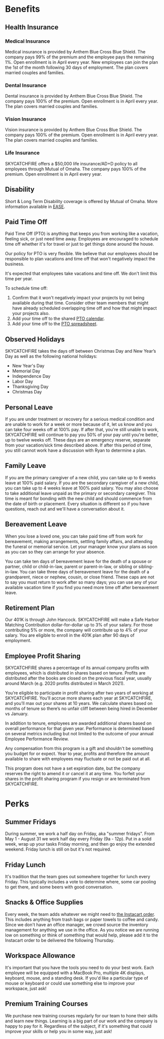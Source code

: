 # Benefits

## Health Insurance

### Medical Insurance

Medical insurance is provided by Anthem Blue Cross Blue Shield. The company pays 99% of the premium and the employee pays the remaining 1%. Open enrollment is in April every year. New employees can join the plan the 1st of the month following 30 days of employment. The plan covers married couples and families.

### Dental Insurance

Dental insurance is provided by Anthem Blue Cross Blue Shield. The company pays 100% of the premium. Open enrollment is in April every year. The plan covers married couples and families.

### Vision Insurance

Vision insurance is provided by Anthem Blue Cross Blue Shield. The company pays 100% of the premium. Open enrollment is in April every year. The plan covers married couples and families.

### Life Insurance

SKYCATCHFIRE offers a $50,000 life insurance/AD+D policy to all employees through Mutual of Omaha. The company pays 100% of the premium. Open enrollment is in April every year.

## Disability

Short & Long Term Disability coverage is offered by Mutual of Omaha. More information available in [EASE](https://skycatchfire.ease.com).

## Paid Time Off

Paid Time Off (PTO) is anything that keeps you from working like a vacation, feeling sick, or just need time away. Employees are encouraged to schedule time off whether it's for travel or just to get things done around the house.

Our policy for PTO is very flexible. We believe that our employees should be responsible to plan vacations and time off that won't negatively impact the business.

It's expected that employees take vacations and time off. We don't limit this time per year.

To schedule time off:

1. Confirm that it won't negatively impact your projects by not being available during that time. Consider other team members that might have already scheduled overlapping time off and how that might impact your projects also.
2. Add your time off to the shared [PTO calendar](https://calendar.google.com/calendar/b/1?cid=Y18xNHVqOG9sOTloamttMXZjNWtpOGlrZGN0OEBncm91cC5jYWxlbmRhci5nb29nbGUuY29t).
3. Add your time off to the [PTO spreadsheet](https://docs.google.com/spreadsheets/d/1WHRMrQ57liLpu9vSsKXdQIIh-c3U3pzlUCPiFJFaKvo/edit#gid=0).

## Observed Holidays

SKYCATCHFIRE takes the days off between Christmas Day and New Year’s Day as well as the following national holidays:

- New Year's Day
- Memorial Day
- Independence Day
- Labor Day
- Thanksgiving Day
- Christmas Day

## Personal Leave

If you are under treatment or recovery for a serious medical condition and are unable to work for a week or more because of it, let us know and you can take four weeks off at 100% pay. If after that, you're still unable to work, SKYCATCHFIRE will continue to pay you 50% of your pay until you're better, up to twelve weeks off. These days are an emergency reserve, separate from your vacation/sick time described above. If after this period of time, you still cannot work have a discussion with Ryan to determine a plan.

## Family Leave

If you are the primary caregiver of a new child, you can take up to 6 weeks leave at 100% paid salary. If you are the secondary caregiver of a new child, you can take up to 4 weeks leave at 100% paid salary. You may also choose to take additional leave unpaid as the primary or secondary caregiver. This time is meant for bonding with the new child and should commence from the date of birth or placement. Every situation is different so if you have questions, reach out and we'll have a conversation about it.

## Bereavement Leave

When you lose a loved one, you can take paid time off from work for bereavement, making arrangements, settling family affairs, and attending the funeral or memorial service. Let your manager know your plans as soon as you can so they can arrange for your absence.

You can take ten days of bereavement leave for the death of a spouse or partner, child or child-in-law, parent or parent-in-law, or sibling or sibling-in-law. You can take three days of bereavement leave for the death of a grandparent, niece or nephew, cousin, or close friend. These caps are not to say you must return to work after so many days; you can use any of your available vacation time if you find you need more time off after bereavement leave.

## Retirement Plan

Our 401K is through John Hancock. SKYCATCHFIRE will make a Safe Harbor Matching Contribution dollar-for-dollar up to 3% of your salary. For those contributing 5% or more, the company will contribute up to 4% of your salary. You are eligible to enroll in the 401K plan after 90 days of employment.

## Employee Profit Sharing

SKYCATCHFIRE shares a percentage of its annual company profits with employees, which is distributed in shares based on tenure. Profits are distributed after the books are closed on the previous fiscal year, usually around March (e.g. 2020 profits distributed in March 2021).

You’re eligible to participate in profit sharing after two years of working at SKYCATCHFIRE. You’ll accrue more shares each year at SKYCATCHFIRE, and you’ll max out your shares at 10 years. We calculate shares based on months of tenure so there’s no unfair cliff between being hired in December vs January.

In addition to tenure, employees are awarded additional shares based on overall performance for that given year. Performance is determined based on several metrics including but not limited to the outcome of your annual Employee Performance Review.

Any compensation from this program is a gift and shouldn't be something you budget for or expect. Year to year, profits and therefore the amount available to share with employees may fluctuate or not be paid out at all.

This program does not have a set expiration date, but the company reserves the right to amend it or cancel it at any time. You forfeit your shares in the profit sharing program if you resign or are terminated from SKYCATCHFIRE.

# Perks

## Summer Fridays

During summer, we work a half day on Friday, aka "summer fridays". From May 1 - August 31 we work half day every Friday (9a - 12p). Put in a solid week, wrap up your tasks Friday morning, and then go enjoy the extended weekend. Friday lunch is still on but it's not required.

## Friday Lunch

It's tradition that the team goes out somewhere together for lunch every Friday. This typically includes a vote to determine where, some car pooling to get there, and some beers with good conversation.

## Snacks & Office Supplies

Every week, the team adds whatever we might need to [the Instacart order](https://www.instacart.com/store/buehlers/storefront). This includes anything from trash bags or paper towels to coffee and candy. Since we don't have an office manager, we crowd source the inventory management for anything we use in the office. As you notice we are running low on something or think of something that would help, please add it to the Instacart order to be delivered the following Thursday.

## Workspace Allowance

It's important that you have the tools you need to do your best work. Each employee will be equipped with a MacBook Pro, multiple 4K displays, keyboard, mouse, and a standing desk. If you'd like a particular type of mouse or keyboard or could use something else to improve your workspace, just ask!

## Premium Training Courses

We purchase new training courses regularly for our team to hone their skills and learn new things. Learning is a big part of our work and the company is happy to pay for it. Regardless of the subject, if it's something that could improve your skills or help you in some way, just ask!
